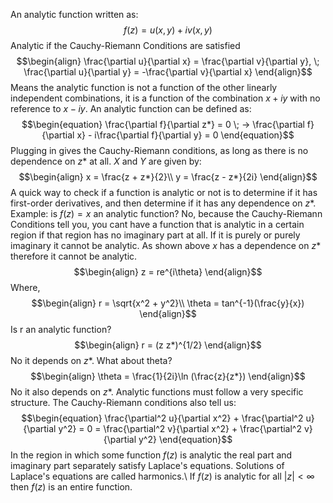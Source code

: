 An analytic function written as:
$$\begin{equation}
    f(z) = u(x,y) + iv(x,y)
\end{equation}$$
Analytic if the Cauchy-Riemann Conditions are satisfied
$$\begin{align}
    \frac{\partial u}{\partial x} = \frac{\partial v}{\partial y}, \; \frac{\partial u}{\partial y} = -\frac{\partial v}{\partial x}
\end{align}$$
Means the analytic function is not a function of the other linearly independent combinations, it is a function of the combination $x+i y$ with no reference to $x - i y$. An analytic function can be defined as:
$$\begin{equation}
    \frac{\partial f}{\partial z*} = 0 \; -> \frac{\partial f}{\partial x} - i\frac{\partial f}{\partial y} = 0
\end{equation}$$
Plugging in gives the Cauchy-Riemann conditions, as long as there is no dependence on $z*$ at all. $X$ and $Y$ are given by:
$$\begin{align}
    x = \frac{z + z*}{2}\\
    y = \frac{z - z*}{2i}
\end{align}$$
A quick way to check if a function is analytic or not is to determine if it has first-order derivatives, and then determine if it has any dependence on $z*$. Example: is $f(z) = x$ an analytic function? No, because the Cauchy-Riemann Conditions tell you, you cant have a function that is analytic in a certain region if that region has no imaginary part at all. If it is purely or purely imaginary it cannot be analytic. As shown above $x$ has a dependence on $z*$ therefore it cannot be analytic.
$$\begin{align}
    z = re^{i\theta}
\end{align}$$
Where,
$$\begin{align}
    r = \sqrt{x^2 + y^2}\\
    \theta = tan^{-1}(\frac{y}{x})
\end{align}$$
Is r an analytic function?
$$\begin{align}
    r = (z z*)^{1/2}
\end{align}$$
No it depends on $z*$. What about theta?
$$\begin{align}
    \theta = \frac{1}{2i}\ln (\frac{z}{z*})
\end{align}$$
No it also depends on $z*$. Analytic functions must follow a very specific structure. The Cauchy-Riemann conditions also tell us:
$$\begin{equation}
    \frac{\partial^2 u}{\partial x^2} + \frac{\partial^2 u}{\partial y^2} = 0 = \frac{\partial^2 v}{\partial x^2} + \frac{\partial^2 v}{\partial y^2}
\end{equation}$$
In the region in which some function $f(z)$ is analytic the real part and imaginary part separately satisfy Laplace's equations. Solutions of Laplace's equations are called harmonics.\\
If $f(z)$ is analytic for all $|z| < \infty$ then $f(z)$ is an entire function.